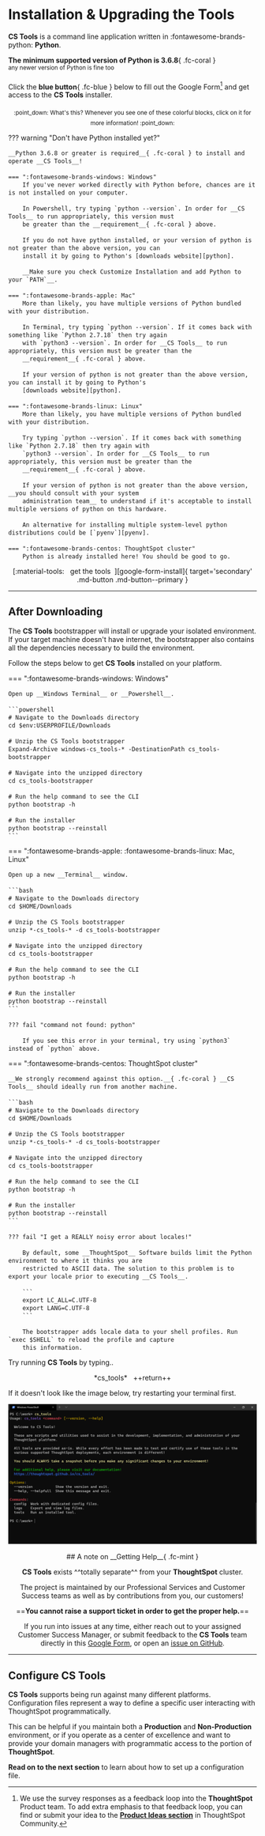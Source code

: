 <style>
  /* Hide the "Edit on Github" button and paragraph header link */
  .md-content__button { display: none; }
  .md-typeset .headerlink { display: none; }
</style>

# Installation & Upgrading the Tools

__CS Tools__ is a command line application written in :fontawesome-brands-python: __Python__.

__The minimum supported version of Python is 3.6.8__{ .fc-coral }
<br/><sup>any newer version of Python is fine too</sup>

Click the __blue button__{ .fc-blue } below to fill out the Google Form[^1] and get access to the __CS Tools__ installer.

<center><sub>
:point_down: What's this? Whenever you see one of these colorful blocks, click on it for more information! :point_down:
</sub></center>

??? warning "Don't have Python installed yet?"

    __Python 3.6.8 or greater is required__{ .fc-coral } to install and operate __CS Tools__!

    === ":fontawesome-brands-windows: Windows"
        If you've never worked directly with Python before, chances are it is not installed on your computer.

        In Powershell, try typing `python --version`. In order for __CS Tools__ to run appropriately, this version must
        be greater than the __requirement__{ .fc-coral } above.

        If you do not have python installed, or your version of python is not greater than the above version, you can
        install it by going to Python's [downloads website][python].

        __Make sure you check Customize Installation and add Python to your `PATH`__.

    === ":fontawesome-brands-apple: Mac"
        More than likely, you have multiple versions of Python bundled with your distribution.

        In Terminal, try typing `python --version`. If it comes back with something like `Python 2.7.18` then try again
        with `python3 --version`. In order for __CS Tools__ to run appropriately, this version must be greater than the
        __requirement__{ .fc-coral } above.

        If your version of python is not greater than the above version, you can install it by going to Python's
        [downloads website][python].

    === ":fontawesome-brands-linux: Linux"
        More than likely, you have multiple versions of Python bundled with your distribution.

        Try typing `python --version`. If it comes back with something like `Python 2.7.18` then try again with
        `python3 --version`. In order for __CS Tools__ to run appropriately, this version must be greater than the
        __requirement__{ .fc-coral } above.

        If your version of python is not greater than the above version, __you should consult with your system
        administration team__ to understand if it's acceptable to install multiple versions of python on this hardware.

        An alternative for installing multiple system-level python distributions could be [`pyenv`][pyenv].

    === ":fontawesome-brands-centos: ThoughtSpot cluster"
        Python is already installed here! You should be good to go.


<center>
[:material-tools: &nbsp; get the tools &nbsp;][google-form-install]{ target='secondary' .md-button .md-button--primary }
</center>

---

## After Downloading

The __CS Tools__ bootstrapper will install or upgrade your isolated environment. If your target machine doesn't have
internet, the bootstrapper also contains all the dependencies necessary to build the environment.

Follow the steps below to get __CS Tools__ installed on your platform.

=== ":fontawesome-brands-windows: Windows"

    Open up __Windows Terminal__ or __Powershell__.

    ```powershell
    # Navigate to the Downloads directory
    cd $env:USERPROFILE/Downloads

    # Unzip the CS Tools bootstrapper
    Expand-Archive windows-cs_tools-* -DestinationPath cs_tools-bootstrapper

    # Navigate into the unzipped directory
    cd cs_tools-bootstrapper

    # Run the help command to see the CLI
    python bootstrap -h

    # Run the installer
    python bootstrap --reinstall
    ```

=== ":fontawesome-brands-apple: :fontawesome-brands-linux: Mac, Linux"

    Open up a new __Terminal__ window.

    ```bash
    # Navigate to the Downloads directory
    cd $HOME/Downloads

    # Unzip the CS Tools bootstrapper
    unzip *-cs_tools-* -d cs_tools-bootstrapper

    # Navigate into the unzipped directory
    cd cs_tools-bootstrapper

    # Run the help command to see the CLI
    python bootstrap -h

    # Run the installer
    python bootstrap --reinstall
    ```

    ??? fail "command not found: python"

        If you see this error in your terminal, try using `python3` instead of `python` above.

=== ":fontawesome-brands-centos: ThoughtSpot cluster"
    
    __We strongly recommend against this option.__{ .fc-coral } __CS Tools__ should ideally run from another machine.

    ```bash
    # Navigate to the Downloads directory
    cd $HOME/Downloads

    # Unzip the CS Tools bootstrapper
    unzip *-cs_tools-* -d cs_tools-bootstrapper

    # Navigate into the unzipped directory
    cd cs_tools-bootstrapper

    # Run the help command to see the CLI
    python bootstrap -h

    # Run the installer
    python bootstrap --reinstall
    ```

    ??? fail "I get a REALLY noisy error about locales!"

        By default, some __ThoughtSpot__ Software builds limit the Python environment to where it thinks you are
        restricted to ASCII data. The solution to this problem is to export your locale prior to executing __CS Tools__.

        ```
        export LC_ALL=C.UTF-8
        export LANG=C.UTF-8
        ```

        The bootstrapper adds locale data to your shell profiles. Run `exec $SHELL` to reload the profile and capture
        this information.


Try running __CS Tools__ by typing..

<center>*cs_tools* &#8203 &#8203 ++return++</center>

If it doesn't look like the image below, try restarting your terminal first.

![cs_tools-output](./assets/terminal-screenshot.png)


<center>
## A note on __Getting Help__{ .fc-mint }

__CS Tools__ exists ^^totally separate^^ from your __ThoughtSpot__ cluster.

The project is maintained by our Professional Services and Customer Success teams as well as by contributions from you,
our customers!

==__You cannot raise a support ticket in order to get the proper help.__==

If you run into issues at any time, either reach out to your assigned Customer Success Manager, or submit feedback to
the __CS Tools__ team directly in this [Google Form][google-form-help], or open an [issue on GitHub][github-help].
</center>

---

## Configure CS Tools

__CS Tools__ supports being run against many different platforms. Configuration files represent a way to define a
specific user interacting with ThoughtSpot programmatically.

This can be helpful if you maintain both a __Production__ and __Non-Production__ environment, or if you operate as a
center of excellence and want to provide your domain managers with programmatic access to the portion of
__ThoughtSpot__.

__Read on to the next section__ to learn about how to set up a configuration file.


[^1]:

    We use the survey responses as a feedback loop into the __ThoughtSpot__ Product team. To add extra emphasis to that
    feedback loop, you can find or submit your idea to the [__Product Ideas section__][kb-product-ideas] in ThoughtSpot
    Community.

[kb-product-ideas]: https://community.thoughtspot.com/s/article/Guide-to-ThoughtSpot-Product-Ideas
[google-form-install]: https://forms.gle/fNQpF3ubkjQySGo66
[google-form-help]: https://forms.gle/Tmbs6ZhsZa2DMFsU9
[github-help]: https://github.com/thoughtspot/cs_tools/issues/new/choose
[pyenv]: https://github.com/pyenv/pyenv
[python]: https://www.python.org/downloads/